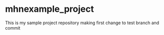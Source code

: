 # mhnexample_project
This is my sample project repository
making first change to test branch and commit
